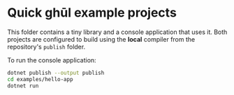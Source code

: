 # Quick ghūl example projects

This folder contains a tiny library and a console application that uses it. Both projects are configured to build using the **local** compiler from the repository's `publish` folder.

To run the console application:

```sh
dotnet publish --output publish
cd examples/hello-app
dotnet run
```

